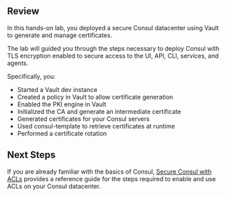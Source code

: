 ## Review

In this hands-on lab, you deployed a secure Consul datacenter using Vault to generate and manage certificates.

The lab will guided you through the steps necessary to deploy Consul with TLS encryption enabled to secure access to the UI, API, CLI, services, and agents.

Specifically, you:

- Started a Vault dev instance
- Created a policy in Vault to allow certificate generation
- Enabled the PKI engine in Vault
- Initialized the CA and generate an intermediate certificate
- Generated certificates for your Consul servers
- Used consul-template to retrieve certificates at runtime
- Performed a certificate rotation

## Next Steps

If you are already familiar with the basics of Consul, [Secure Consul with ACLs](https://learn.hashicorp.com/consul/security-networking/production-acls) provides a reference guide for the steps required to enable and use ACLs on your Consul datacenter.
